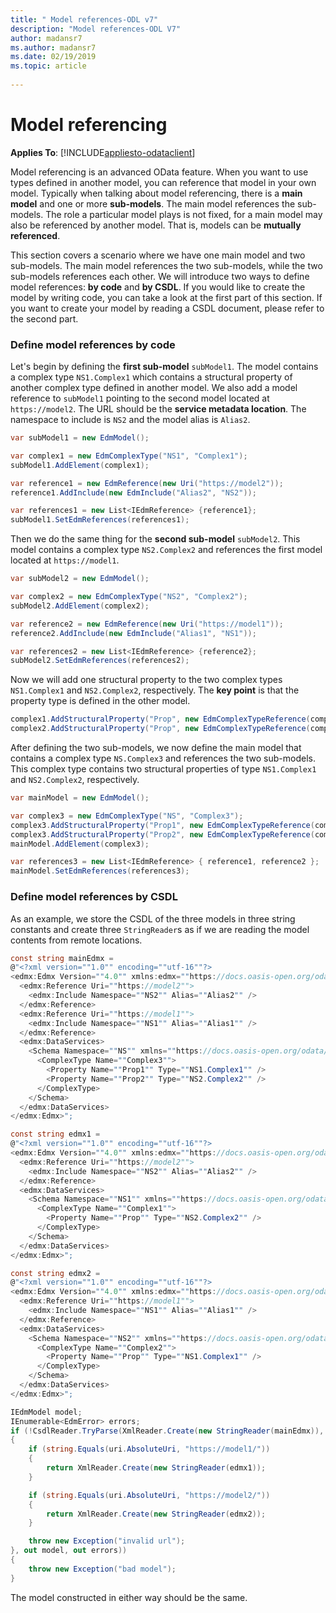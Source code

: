 ```yaml
---
title: " Model references-ODL v7"
description: "Model references-ODL V7"
author: madansr7
ms.author: madansr7
ms.date: 02/19/2019
ms.topic: article
 
---
```

# Model referencing
**Applies To**: [!INCLUDE[appliesto-odataclient](../../includes/appliesto-odatalib-v7.md)]

Model referencing is an advanced OData feature. When you want to use types defined in another model, you can reference that model in your own model. Typically when talking about model referencing, there is a **main model** and one or more **sub-models**. The main model references the sub-models. The role a particular model plays is not fixed, for a main model may also be referenced by another model. That is, models can be **mutually referenced**.

This section covers a scenario where we have one main model and two sub-models. The main model references the two sub-models, while the two sub-models references each other. We will introduce two ways to define model references: **by code** and **by CSDL**. If you would like to create the model by writing code, you can take a look at the first part of this section. If you want to create your model by reading a CSDL document, please refer to the second part.

### Define model references by code
Let's begin by defining the **first sub-model** `subModel1`. The model contains a complex type `NS1.Complex1` which contains a structural property of another complex type defined in another model. We also add a model reference to `subModel1` pointing to the second model located at `https://model2`. The URL should be the **service metadata location**. The namespace to include is `NS2` and the model alias is `Alias2`.

```C#
var subModel1 = new EdmModel();

var complex1 = new EdmComplexType("NS1", "Complex1");
subModel1.AddElement(complex1);

var reference1 = new EdmReference(new Uri("https://model2"));
reference1.AddInclude(new EdmInclude("Alias2", "NS2"));

var references1 = new List<IEdmReference> {reference1};
subModel1.SetEdmReferences(references1);
```

Then we do the same thing for the **second sub-model** `subModel2`. This model contains a complex type `NS2.Complex2` and references the first model located at `https://model1`.

```C#
var subModel2 = new EdmModel();

var complex2 = new EdmComplexType("NS2", "Complex2");
subModel2.AddElement(complex2);

var reference2 = new EdmReference(new Uri("https://model1"));
reference2.AddInclude(new EdmInclude("Alias1", "NS1"));

var references2 = new List<IEdmReference> {reference2};
subModel2.SetEdmReferences(references2);
```

Now we will add one structural property to the two complex types `NS1.Complex1` and `NS2.Complex2`, respectively. The **key point** is that the property type is defined in the other model.

```C#
complex1.AddStructuralProperty("Prop", new EdmComplexTypeReference(complex2, true));
complex2.AddStructuralProperty("Prop", new EdmComplexTypeReference(complex1, true));
```

After defining the two sub-models, we now define the main model that contains a complex type `NS.Complex3` and references the two sub-models. This complex type contains two structural properties of type `NS1.Complex1` and `NS2.Complex2`, respectively.

```C#
var mainModel = new EdmModel();

var complex3 = new EdmComplexType("NS", "Complex3");
complex3.AddStructuralProperty("Prop1", new EdmComplexTypeReference(complex1, true));
complex3.AddStructuralProperty("Prop2", new EdmComplexTypeReference(complex2, true));
mainModel.AddElement(complex3);

var references3 = new List<IEdmReference> { reference1, reference2 };
mainModel.SetEdmReferences(references3);
```

### Define model references by CSDL
As an example, we store the CSDL of the three models in three string constants and create three `StringReader`s as if we are reading the model contents from remote locations.

```C#
const string mainEdmx =
@"<?xml version=""1.0"" encoding=""utf-16""?>
<edmx:Edmx Version=""4.0"" xmlns:edmx=""https://docs.oasis-open.org/odata/ns/edmx"">
  <edmx:Reference Uri=""https://model2"">
    <edmx:Include Namespace=""NS2"" Alias=""Alias2"" />
  </edmx:Reference>
  <edmx:Reference Uri=""https://model1"">
    <edmx:Include Namespace=""NS1"" Alias=""Alias1"" />
  </edmx:Reference>
  <edmx:DataServices>
    <Schema Namespace=""NS"" xmlns=""https://docs.oasis-open.org/odata/ns/edm"">
      <ComplexType Name=""Complex3"">
        <Property Name=""Prop1"" Type=""NS1.Complex1"" />
        <Property Name=""Prop2"" Type=""NS2.Complex2"" />
      </ComplexType>
    </Schema>
  </edmx:DataServices>
</edmx:Edmx>";

const string edmx1 =
@"<?xml version=""1.0"" encoding=""utf-16""?>
<edmx:Edmx Version=""4.0"" xmlns:edmx=""https://docs.oasis-open.org/odata/ns/edmx"">
  <edmx:Reference Uri=""https://model2"">
    <edmx:Include Namespace=""NS2"" Alias=""Alias2"" />
  </edmx:Reference>
  <edmx:DataServices>
    <Schema Namespace=""NS1"" xmlns=""https://docs.oasis-open.org/odata/ns/edm"">
      <ComplexType Name=""Complex1"">
        <Property Name=""Prop"" Type=""NS2.Complex2"" />
      </ComplexType>
    </Schema>
  </edmx:DataServices>
</edmx:Edmx>";

const string edmx2 =
@"<?xml version=""1.0"" encoding=""utf-16""?>
<edmx:Edmx Version=""4.0"" xmlns:edmx=""https://docs.oasis-open.org/odata/ns/edmx"">
  <edmx:Reference Uri=""https://model1"">
    <edmx:Include Namespace=""NS1"" Alias=""Alias1"" />
  </edmx:Reference>
  <edmx:DataServices>
    <Schema Namespace=""NS2"" xmlns=""https://docs.oasis-open.org/odata/ns/edm"">
      <ComplexType Name=""Complex2"">
        <Property Name=""Prop"" Type=""NS1.Complex1"" />
      </ComplexType>
    </Schema>
  </edmx:DataServices>
</edmx:Edmx>";

IEdmModel model;
IEnumerable<EdmError> errors;
if (!CsdlReader.TryParse(XmlReader.Create(new StringReader(mainEdmx)), (uri) =>
{
    if (string.Equals(uri.AbsoluteUri, "https://model1/"))
    {
        return XmlReader.Create(new StringReader(edmx1));
    }

    if (string.Equals(uri.AbsoluteUri, "https://model2/"))
    {
        return XmlReader.Create(new StringReader(edmx2));
    }

    throw new Exception("invalid url");
}, out model, out errors))
{
    throw new Exception("bad model");
}
```

The model constructed in either way should be the same.
